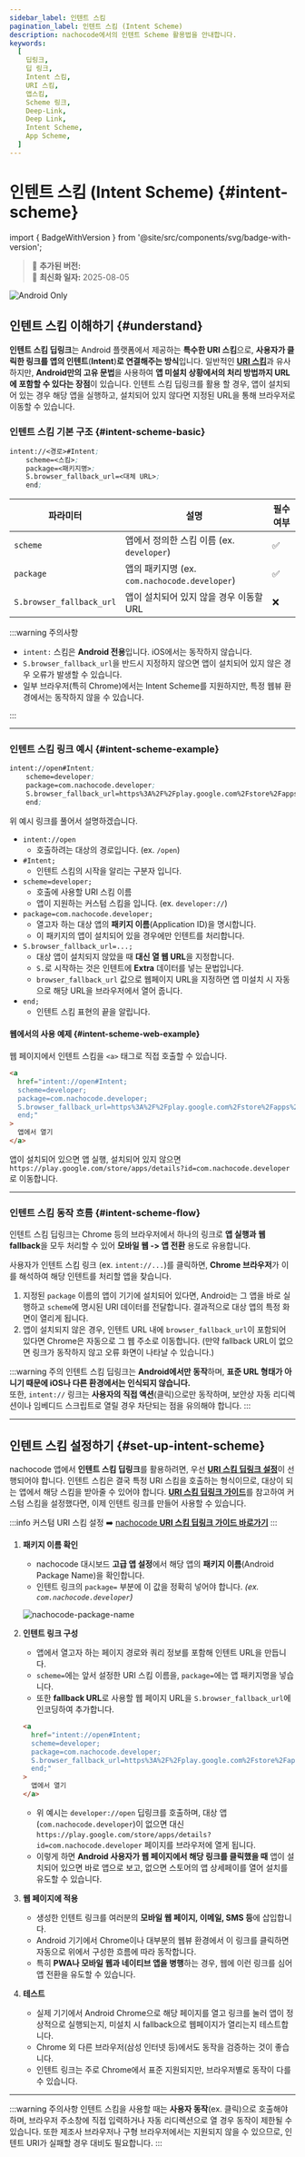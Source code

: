 ```yaml
---
sidebar_label: 인텐트 스킴
pagination_label: 인텐트 스킴 (Intent Scheme)
description: nachocode에서의 인텐트 Scheme 활용법을 안내합니다.
keywords:
  [
    딥링크,
    딥 링크,
    Intent 스킴,
    URI 스킴,
    앱스킴,
    Scheme 링크,
    Deep-Link,
    Deep Link,
    Intent Scheme,
    App Scheme,
  ]
---
```


# 인텐트 스킴 (Intent Scheme) {#intent-scheme}

import { BadgeWithVersion } from '@site/src/components/svg/badge-with-version';

> 🚀 **추가된 버전:** <BadgeWithVersion type="Android" version="v1.2.0" link="/docs/releases/v1/app-source/android/release-v-1-2-0" />  
> 🔔 **최신화 일자:** 2025-08-05

![Android Only](https://img.shields.io/badge/Android-Only-gray?logo=android)

## 인텐트 스킴 이해하기 {#understand}

**인텐트 스킴 딥링크**는 Android 플랫폼에서 제공하는 **특수한 URI 스킴**으로, **사용자가 클릭한 링크를 앱의 인텐트**(**Intent**)**로 연결해주는 방식**입니다. 일반적인 [**URI 스킴**](./uri-scheme)과 유사하지만, **Android만의 고유 문법**을 사용하여 **앱 미설치 상황에서의 처리 방법까지 URL에 포함할 수 있다는 장점**이 있습니다. 인텐트 스킴 딥링크를 활용 할 경우, 앱이 설치되어 있는 경우 해당 앱을 실행하고, 설치되어 있지 않다면 지정된 URL을 통해 브라우저로 이동할 수 있습니다.

### 인텐트 스킴 기본 구조 {#intent-scheme-basic}

```scheme
intent://<경로>#Intent;
    scheme=<스킴>;
    package=<패키지명>;
    S.browser_fallback_url=<대체 URL>;
    end;
```

| 파라미터                 | 설명                                          | 필수 여부 |
| ------------------------ | --------------------------------------------- | --------- |
| `scheme`                 | 앱에서 정의한 스킴 이름 (ex. `developer`)     | ✅        |
| `package`                | 앱의 패키지명 (ex. `com.nachocode.developer`) | ✅        |
| `S.browser_fallback_url` | 앱이 설치되어 있지 않을 경우 이동할 URL       | ❌        |

:::warning 주의사항

- `intent:` 스킴은 **Android 전용**입니다. iOS에서는 동작하지 않습니다.
- `S.browser_fallback_url`을 반드시 지정하지 않으면 앱이 설치되어 있지 않은 경우 오류가 발생할 수 있습니다.
- 일부 브라우저(특히 Chrome)에서는 Intent Scheme를 지원하지만, 특정 웹뷰 환경에서는 동작하지 않을 수 있습니다.

:::

---

### 인텐트 스킴 링크 예시 {#intent-scheme-example}

```scheme
intent://open#Intent;
    scheme=developer;
    package=com.nachocode.developer;
    S.browser_fallback_url=https%3A%2F%2Fplay.google.com%2Fstore%2Fapps%2Fdetails%3Fid%3Dcom.nachocode.developer;
    end;
```

위 예시 링크를 풀어서 설명하겠습니다.

- `intent://open`
  - 호출하려는 대상의 경로입니다. (ex. `/open`)
- `#Intent;`
  - 인텐트 스킴의 시작을 알리는 구분자 입니다.
- `scheme=developer;`
  - 호출에 사용할 URI 스킴 이름
  - 앱이 지원하는 커스텀 스킴을 입니다. (ex. `developer://`)
- `package=com.nachocode.developer;`
  - 열고자 하는 대상 앱의 **패키지 이름**(Application ID)을 명시합니다.
  - 이 패키지의 앱이 설치되어 있을 경우에만 인텐트를 처리합니다.
- `S.browser_fallback_url=...;`
  - 대상 앱이 설치되지 않았을 때 **대신 열 웹 URL**을 지정합니다.
  - `S.`로 시작하는 것은 인텐트에 **Extra** 데이터를 넣는 문법입니다.
  - `browser_fallback_url` 값으로 웹페이지 URL을 지정하면 앱 미설치 시 자동으로 해당 URL을 브라우저에서 열어 줍니다.
- `end;`
  - 인텐트 스킴 표현의 끝을 알립니다.

#### 웹에서의 사용 예제 {#intent-scheme-web-example}

웹 페이지에서 인텐트 스킴을 `<a>` 태그로 직접 호출할 수 있습니다.

```html
<a
  href="intent://open#Intent;
  scheme=developer;
  package=com.nachocode.developer;
  S.browser_fallback_url=https%3A%2F%2Fplay.google.com%2Fstore%2Fapps%2Fdetails%3Fid%3Dcom.nachocode.developer;
  end;"
>
  앱에서 열기
</a>
```

앱이 설치되어 있으면 앱 실행, 설치되어 있지 않으면 `https://play.google.com/store/apps/details?id=com.nachocode.developer`로 이동합니다.

---

### 인텐트 스킴 동작 흐름 {#intent-scheme-flow}

인텐트 스킴 딥링크는 Chrome 등의 브라우저에서 하나의 링크로 **앱 실행과 웹 fallback**을 모두 처리할 수 있어 **모바일 웹 -> 앱 전환** 용도로 유용합니다.

사용자가 인텐트 스킴 링크 (ex. `intent://...`)를 클릭하면, **Chrome 브라우저**가 이를 해석하여 해당 인텐트를 처리할 앱을 찾습니다.

1. 지정된 `package` 이름의 앱이 기기에 설치되어 있다면, Android는 그 앱을 바로 실행하고 `scheme`에 명시된 URI 데이터를 전달합니다. 결과적으로 대상 앱의 특정 화면이 열리게 됩니다.
2. 앱이 설치되지 않은 경우, 인텐트 URL 내에 `browser_fallback_url`이 포함되어 있다면 Chrome은 자동으로 그 웹 주소로 이동합니다. (만약 fallback URL이 없으면 링크가 동작하지 않고 오류 화면이 나타날 수 있습니다.)

:::warning 주의
인텐트 스킴 딥링크는 **Android에서만 동작**하며, **표준 URL 형태가 아니기 때문에 iOS나 다른 환경에서는 인식되지 않습니다.**  
또한, `intent://` 링크는 **사용자의 직접 액션**(클릭)으로만 동작하며, 보안상 자동 리디렉션이나 임베디드 스크립트로 열릴 경우 차단되는 점을 유의해야 합니다.
:::

---

## 인텐트 스킴 설정하기 {#set-up-intent-scheme}

nachocode 앱에서 **인텐트 스킴 딥링크**를 활용하려면, 우선 [**URI 스킴 딥링크 설정**](./uri-scheme#set-up-nachocode-uri-scheme)이 선행되어야 합니다. 인텐트 스킴은 결국 특정 URI 스킴을 호출하는 형식이므로, 대상이 되는 앱에서 해당 스킴을 받아줄 수 있어야 합니다. [**URI 스킴 딥링크 가이드**](./uri-scheme#set-up-nachocode-uri-scheme)를 참고하여 커스텀 스킴을 설정했다면, 이제 인텐트 링크를 만들어 사용할 수 있습니다.

:::info 커스텀 URI 스킴 설정
➡️ [nachocode **URI 스킴 딥링크 가이드 바로가기**](./uri-scheme)
:::

1. **패키지 이름 확인**
   - nachocode 대시보드 **고급 앱 설정**에서 해당 앱의 **패키지 이름**(Android Package Name)을 확인합니다.
   - 인텐트 링크의 `package=` 부분에 이 값을 정확히 넣어야 합니다. _(ex. `com.nachocode.developer`)_

   ![nachocode-package-name](/img/docs/deep-link/nachocode_dashboard_advanced_settings_pacakge_name.png)

2. **인텐트 링크 구성**
   - 앱에서 열고자 하는 페이지 경로와 쿼리 정보를 포함해 인텐트 URL을 만듭니다.
   - `scheme=`에는 앞서 설정한 URI 스킴 이름을, `package=`에는 앱 패키지명을 넣습니다.
   - 또한 **fallback URL**로 사용할 웹 페이지 URL을 `S.browser_fallback_url`에 인코딩하여 추가합니다.

   ```html
   <a
     href="intent://open#Intent;
     scheme=developer;
     package=com.nachocode.developer;
     S.browser_fallback_url=https%3A%2F%2Fplay.google.com%2Fstore%2Fapps%2Fdetails%3Fid%3Dcom.nachocode.developer;
     end;"
   >
     앱에서 열기
   </a>
   ```

   - 위 예시는 `developer://open` 딥링크를 호출하며, 대상 앱(`com.nachocode.developer`)이 없으면 대신 `https://play.google.com/store/apps/details?id=com.nachocode.developer` 페이지를 브라우저에 열게 됩니다.
   - 이렇게 하면 **Android 사용자가 웹 페이지에서 해당 링크를 클릭했을 때** 앱이 설치되어 있으면 바로 앱으로 보고, 없으면 스토어의 앱 상세페이를 열어 설치를 유도할 수 있습니다.

3. **웹 페이지에 적용**
   - 생성한 인텐트 링크를 여러분의 **모바일 웹 페이지, 이메일, SMS 등**에 삽입합니다.
   - Android 기기에서 Chrome이나 대부분의 웹뷰 환경에서 이 링크를 클릭하면 자동으로 위에서 구성한 흐름에 따라 동작합니다.
   - 특히 **PWA나 모바일 웹과 네이티브 앱을 병행**하는 경우, 웹에 이런 링크를 심어 앱 전환을 유도할 수 있습니다.

4. **테스트**
   - 실제 기기에서 Android Chrome으로 해당 페이지를 열고 링크를 눌러 앱이 정상적으로 실행되는지, 미설치 시 fallback으로 웹페이지가 열리는지 테스트합니다.
   - Chrome 외 다른 브라우저(삼성 인터넷 등)에서도 동작을 검증하는 것이 좋습니다.
   - 인텐트 링크는 주로 Chrome에서 표준 지원되지만, 브라우저별로 동작이 다를 수 있습니다.

---

:::warning 주의사항
인텐트 스킴을 사용할 때는 **사용자 동작**(ex. 클릭)으로 호출해야 하며, 브라우저 주소창에 직접 입력하거나 자동 리디렉션으로 열 경우 동작이 제한될 수 있습니다. 또한 제조사 브라우저나 구형 브라우저에서는 지원되지 않을 수 있으므로, 인텐트 URI가 실패할 경우 대비도 필요합니다.
:::
